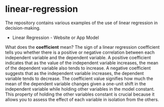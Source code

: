 # linear-regression
The repository contains various examples of the use of linear regression in decision-making.

- Linear Regression - Website or App Model


What does the **coefficient** mean? The sign of a linear regression coefficient tells you whether there is a positive or negative correlation between each independent variable and the dependent variable. A positive coefficient indicates that as the value of the independent variable increases, the mean of the dependent variable also tends to increase. A negative coefficient suggests that as the independent variable increases, the dependent variable tends to decrease.  The coefficient value signifies how much the mean of the dependent variable changes given a one-unit shift in the independent variable while holding other variables in the model constant. This property of holding the other variables constant is crucial because it allows you to assess the effect of each variable in isolation from the others.
